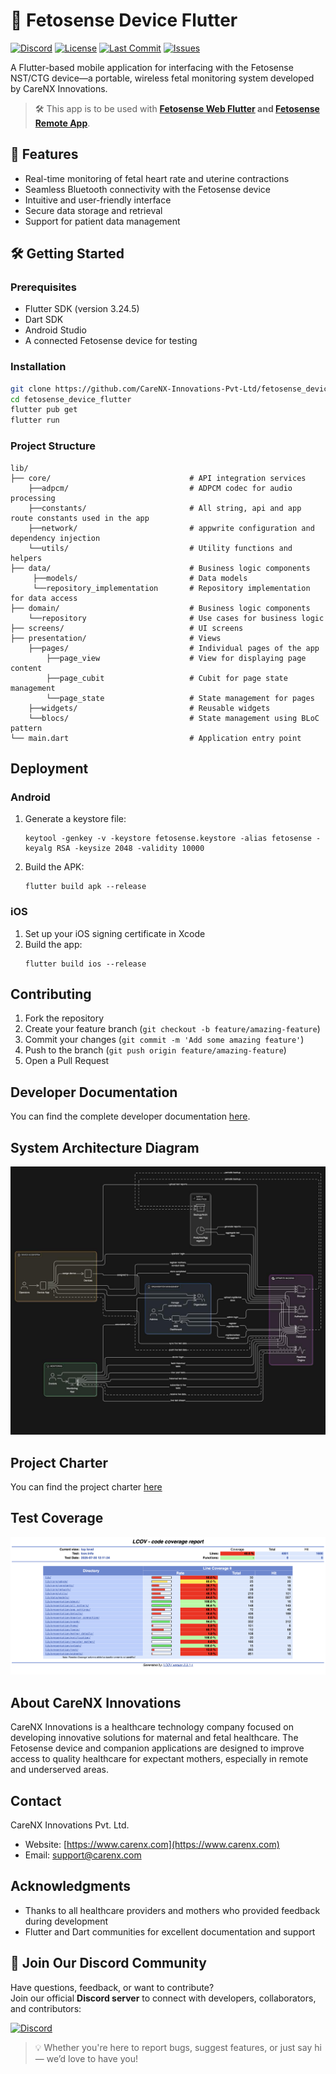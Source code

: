 # 📱 Fetosense Device Flutter

[![Discord](https://img.shields.io/discord/1403264387069775945?label=Join%20our%20Discord&logo=discord&style=flat)](https://discord.gg/aTBs7mCWgK)
[![License](https://img.shields.io/github/license/CareNX-Innovations-Pvt-Ltd/fetosense_device_flutter)](LICENSE)
[![Last Commit](https://img.shields.io/github/last-commit/CareNX-Innovations-Pvt-Ltd/fetosense_device_flutter)](https://github.com/CareNX-Innovations-Pvt-Ltd/fetosense_device_flutter/commits/main)
[![Issues](https://img.shields.io/github/issues/CareNX-Innovations-Pvt-Ltd/fetosense_device_flutter)](https://github.com/CareNX-Innovations-Pvt-Ltd/fetosense_device_flutter/issues)

A Flutter-based mobile application for interfacing with the Fetosense NST/CTG device—a portable, wireless fetal monitoring system developed by CareNX Innovations.

> 🛠️ This app is to be used with **[Fetosense Web Flutter](https://github.com/CareNX-Innovations-Pvt-Ltd/fetosense-web-flutter) and [Fetosense Remote App](https://github.com/CareNX-Innovations-Pvt-Ltd/fetosense_remote_flutter)**.

## 🚀 Features 

- Real-time monitoring of fetal heart rate and uterine contractions  
- Seamless Bluetooth connectivity with the Fetosense device  
- Intuitive and user-friendly interface  
- Secure data storage and retrieval  
- Support for patient data management

## 🛠️ Getting Started

### Prerequisites

- Flutter SDK (version 3.24.5)
- Dart SDK
- Android Studio
- A connected Fetosense device for testing

### Installation

```bash
git clone https://github.com/CareNX-Innovations-Pvt-Ltd/fetosense_device_flutter.git
cd fetosense_device_flutter
flutter pub get
flutter run
```

### Project Structure
```
lib/
├── core/                               # API integration services
    ├──adpcm/                           # ADPCM codec for audio processing
    ├──constants/                       # All string, api and app route constants used in the app
    ├──network/                         # appwrite configuration and dependency injection
    └──utils/                           # Utility functions and helpers
├── data/                               # Business logic components
     ├──models/                         # Data models
     └──repository_implementation       # Repository implementation for data access
├── domain/                             # Business logic components
    └──repository                       # Use cases for business logic
├── screens/                            # UI screens
├── presentation/                       # Views
    ├──pages/                           # Individual pages of the app
        ├──page_view                    # View for displaying page content
        ├──page_cubit                   # Cubit for page state management
        └──page_state                   # State management for pages
    ├──widgets/                         # Reusable widgets
    └──blocs/                           # State management using BLoC pattern
└── main.dart                           # Application entry point
```
## Deployment

### Android

1. Generate a keystore file:
   ```
   keytool -genkey -v -keystore fetosense.keystore -alias fetosense -keyalg RSA -keysize 2048 -validity 10000
   ```

2. Build the APK:
   ```
   flutter build apk --release
   ```

### iOS

1. Set up your iOS signing certificate in Xcode
2. Build the app:
   ```
   flutter build ios --release
   ```

## Contributing

1. Fork the repository
2. Create your feature branch (`git checkout -b feature/amazing-feature`)
3. Commit your changes (`git commit -m 'Add some amazing feature'`)
4. Push to the branch (`git push origin feature/amazing-feature`)
5. Open a Pull Request


## Developer Documentation

You can find the complete developer documentation [here](https://carenx-innovations-pvt-ltd.github.io/fetosense_device_flutter/).


## System Architecture Diagram
![img.png](assets/diagram.jpeg)

## Project Charter
You can find the project charter [here](https://github.com/CareNX-Innovations-Pvt-Ltd/fetosense_device_flutter/blob/code-documentation/Fetosense%20Project%20Charter%20-%20UNICEF.pdf)

## Test Coverage
![Test Coverage](assets/test-coverage.png)

## About CareNX Innovations

CareNX Innovations is a healthcare technology company focused on developing innovative solutions for maternal and fetal healthcare. The Fetosense device and companion applications are designed to improve access to quality healthcare for expectant mothers, especially in remote and underserved areas.

## Contact

CareNX Innovations Pvt. Ltd.
- Website: [https://www.carenx.com](https://www.carenx.com)
- Email: support@carenx.com

## Acknowledgments

- Thanks to all healthcare providers and mothers who provided feedback during development
- Flutter and Dart communities for excellent documentation and support

## 💬 Join Our Discord Community

Have questions, feedback, or want to contribute?  
Join our official **Discord server** to connect with developers, collaborators, and contributors:

[![Discord](https://img.shields.io/discord/1403264387069775945?label=Join%20us%20on%20Discord&logo=discord&color=7289da&style=flat)](https://discord.gg/aTBs7mCWgK)

> 💡 Whether you're here to report bugs, suggest features, or just say hi — we’d love to have you!
